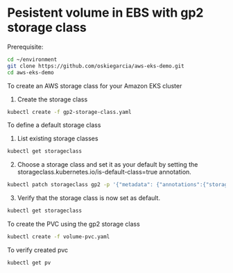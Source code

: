 
# Pesistent volume in EBS with gp2 storage class

Prerequisite:
```sh
cd ~/environment
git clone https://github.com/oskiegarcia/aws-eks-demo.git
cd aws-eks-demo
```

To create an AWS storage class for your Amazon EKS cluster

1. Create the storage class
```sh
kubectl create -f gp2-storage-class.yaml
```


To define a default storage class

1. List existing storage classes
```sh
kubectl get storageclass
```

2. Choose a storage class and set it as your default by setting the storageclass.kubernetes.io/is-default-class=true annotation.
```sh
kubectl patch storageclass gp2 -p '{"metadata": {"annotations":{"storageclass.kubernetes.io/is-default-class":"true"}}}'
```

3. Verify that the storage class is now set as default.
```sh
kubectl get storageclass
```



To create the PVC using the gp2 storage class

```sh
kubectl create -f volume-pvc.yaml
```

To verify created pvc 

```sh
kubectl get pv
```


